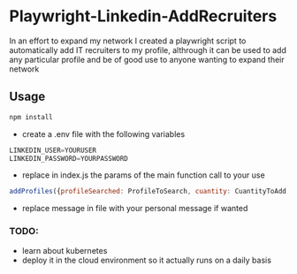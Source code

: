 # Playwright-Linkedin-AddRecruiters
In an effort to expand my network I created a playwright script to automatically add IT recruiters to my profile, althrough it can be used to add any particular profile and be of good use to anyone wanting to expand their network

## Usage
```javascript
npm install
```

- create a .env file with the following variables
```javascript
LINKEDIN_USER=YOURUSER
LINKEDIN_PASSWORD=YOURPASSWORD

```

- replace in index.js the params of the main function call to your use
```javascript
addProfiles({profileSearched: ProfileToSearch, cuantity: CuantityToAdd, myName: YourName})
```

- replace message in file with your personal message if wanted

### TODO:
- learn about kubernetes 
- deploy it in the cloud environment so it actually runs on a daily basis
